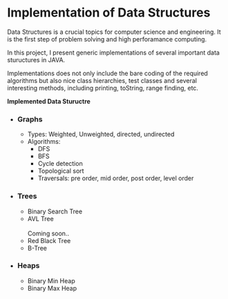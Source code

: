# Implementation of Data Structures

Data Structures is a crucial topics for computer science and engineering. It is the first step of problem solving and high perforamance computing.  

In this project, I present generic implementations of several important data stuructures in JAVA. 

Implementations does not only include the bare coding of the required algorithms but also  nice class hierarchies, test classes and several interesting methods, including printing, toString, range finding, etc.

<b>Implemented Data Stuructre</b>
<ul>
 <li>
    <h3>Graphs</h3>
    <ul>
      <li>Types: Weighted, Unweighted, directed, undirected</li>
      <li>Algorithms:
        <ul>
          <li>DFS</li>
          <li>BFS</li>
          <li>Cycle detection</li>
          <li>Topological sort</li>
          <li>Traversals: pre order, mid order, post order, level order</li>
        </ul>
      </li>
    </ul>
  </li>
  
  <li>
    <h3>Trees</h3>
    <ul>
      <li>Binary Search Tree</li>
      <li>AVL Tree</li>
      <br>
      Coming soon..
      <li>Red Black Tree</li>
      <li>B-Tree</li>
    </ul>
  </li>
  <li>
    <h3>Heaps</h3>
    <ul>
      <li>Binary Min Heap</li>
      <li>Binary Max Heap</li>
    </ul>
  </li>
</ul>


